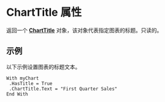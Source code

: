 
# ChartTitle 属性

返回一个 **[ChartTitle](6eca7bbc-0158-f25e-d7c8-3f57f06ccccf.md)** 对象，该对象代表指定图表的标题。只读的。


## 示例

以下示例设置图表的标题文本。


```
With myChart 
 .HasTitle = True 
 .ChartTitle.Text = "First Quarter Sales" 
End With
```

